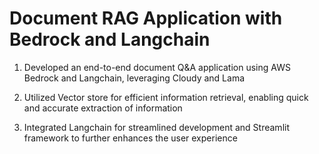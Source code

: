 # Document RAG Application with Bedrock and Langchain

1. Developed an end-to-end document Q\&A application using AWS Bedrock and Langchain, leveraging Cloudy and Lama

2. Utilized Vector store for efficient information retrieval, enabling quick and accurate extraction of information

3. Integrated Langchain for streamlined development and Streamlit framework to further enhances the user experience
